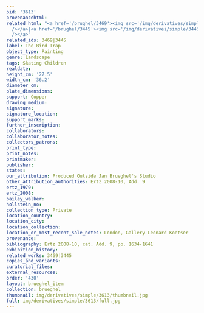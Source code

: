 ```yaml
---
pid: '3613'
provenancehtml:
related_html: "<a href='/brughel/3469'><img src='/img/derivatives/simple/3469/thumbnail.jpg'
  /></a>|<a href='/brughel/3445'><img src='/img/derivatives/simple/3445/thumbnail.jpg'
  /></a>"
related_ids: 3469|3445
label: The Bird Trap
object_type: Painting
genre: Landscape
tags: Skating Children
realdate:
height_cm: '27.5'
width_cm: '36.2'
diameter_cm:
plate_dimensions:
support: Copper
drawing_medium:
signature:
signature_location:
support_marks:
further_inscription:
collaborators:
collaborator_notes:
collectors_patrons:
print_type:
print_notes:
printmaker:
publisher:
states:
our_attribution: Produced Outside Jan Brueghel's Studio
other_attribution_authorities: Ertz 2008-10, Add. 9
ertz_1979:
ertz_2008:
bailey_walker:
hollstein_no:
collection_type: Private
location_country:
location_city:
location_collection:
location_or_most_recent_sale_notes: London, Gallery Leonard Koetser
provenance:
bibliography: Ertz 2008-10, cat. Add. 9, pp. 1634-1641
exhibition_history:
related_works: 3469|3445
copies_and_variants:
curatorial_files:
external_resources:
order: '430'
layout: brueghel_item
collection: brueghel
thumbnail: img/derivatives/simple/3613/thumbnail.jpg
full: img/derivatives/simple/3613/full.jpg
---
```

